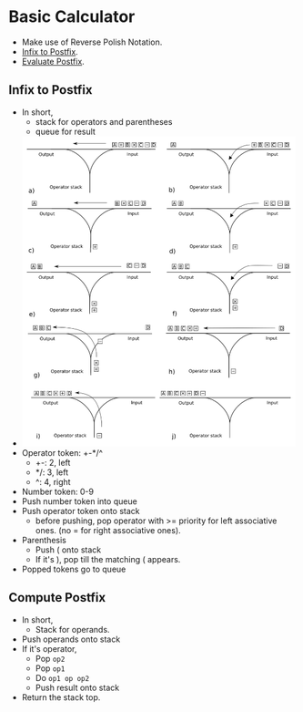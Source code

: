 # Basic Calculator

* Make use of Reverse Polish Notation.
* [Infix to Postfix](https://en.wikipedia.org/wiki/Shunting-yard_algorithm).
* [Evaluate Postfix](https://en.wikipedia.org/wiki/Reverse_Polish_notation).

## Infix to Postfix

* In short,
  * stack for operators and parentheses
  * queue for result
* ![](infix-to-postfix.svg)
* Operator token: +-*/^
  * +-: 2, left
  * \*/: 3, left
  * ^: 4, right
* Number token: 0-9
* Push number token into queue
* Push operator token onto stack
  * before pushing, pop operator with >= priority for left associative ones.
    (no = for right associative ones).
* Parenthesis
  * Push ( onto stack
  * If it's ), pop till the matching ( appears.
* Popped tokens go to queue

## Compute Postfix

* In short,
  * Stack for operands.
* Push operands onto stack
* If it's operator,
  * Pop `op2`
  * Pop `op1`
  * Do `op1 op op2`
  * Push result onto stack
* Return the stack top.
